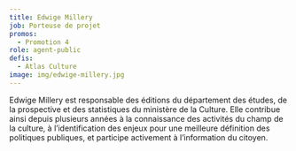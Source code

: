 ```yaml
---
title: Edwige Millery
job: Porteuse de projet
promos:
  - Promotion 4
role: agent-public
defis:
  - Atlas Culture
image: img/edwige-millery.jpg
---
```

Edwige Millery est responsable des éditions du département des études, de la prospective et des statistiques du ministère de la Culture. Elle contribue ainsi depuis plusieurs années à la connaissance des activités du champ de la culture, à l’identification des enjeux pour une meilleure définition des politiques publiques, et participe activement à l’information du citoyen.
